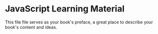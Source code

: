 # JavaScript Learning Material

This file file serves as your book's preface, a great place to describe your book's content and ideas.
